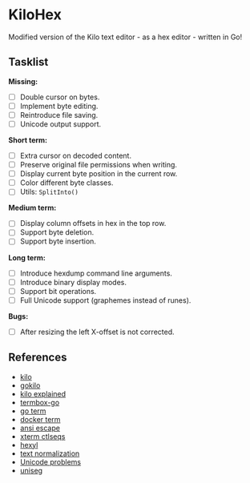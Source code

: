 KiloHex
=======

Modified version of the Kilo text editor - as a hex editor - written in Go!

Tasklist
--------

**Missing:**

- [ ] Double cursor on bytes.
- [ ] Implement byte editing.
- [ ] Reintroduce file saving.
- [ ] Unicode output support.

**Short term:**

- [ ] Extra cursor on decoded content.
- [ ] Preserve original file permissions when writing.
- [ ] Display current byte position in the current row.
- [ ] Color different byte classes.
- [ ] Utils: `SplitInto()`

**Medium term:**

- [ ] Display column offsets in hex in the top row.
- [ ] Support byte deletion.
- [ ] Support byte insertion.

**Long term:**

- [ ] Introduce hexdump command line arguments.
- [ ] Introduce binary display modes.
- [ ] Support bit operations.
- [ ] Full Unicode support (graphemes instead of runes).

**Bugs:**

- [ ] After resizing the left X-offset is not corrected.

References
----------

- [kilo](                https://github.com/antirez/kilo)
- [gokilo](              https://github.com/srinathh/gokilo)
- [kilo explained](      https://viewsourcecode.org/snaptoken/kilo/)
- [termbox-go](          https://github.com/nsf/termbox-go)
- [go term](             https://pkg.go.dev/golang.org/x/term)
- [docker term](         https://github.com/moby/term/)
- [ansi escape](         https://gist.github.com/fnky/458719343aabd01cfb17a3a4f7296797)
- [xterm ctlseqs](       https://invisible-island.net/xterm/ctlseqs/ctlseqs.html)
- [hexyl](               https://github.com/sharkdp/hexyl)
- [text normalization](  https://go.dev/blog/normalization)
- [Unicode problems](    https://stackoverflow.com/a/12668840)
- [uniseg](              https://github.com/rivo/uniseg)
